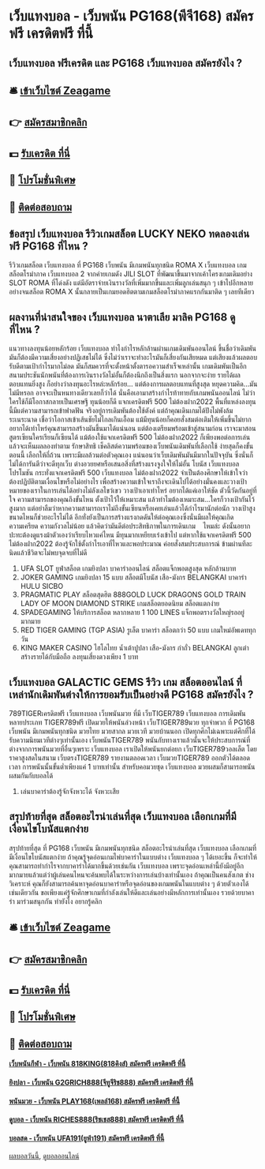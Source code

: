 # เว็บแทงบอล - เว็บพนัน PG168(พีจี168) สมัครฟรี เครดิตฟรี ที่นี้
## เว็บแทงบอล ฟรีเครดิต และ PG168 เว็บแทงบอล สมัครยังไง ?

## 🛎 [เข้าเว็บไซต์ Zeagame](https://bit.ly/3SdLNi2)
## 👉 [สมัครสมาชิกคลิก](https://bit.ly/3SdLNi2)
## 💵 [รับเครดิต ที่นี่](https://bit.ly/3dyRKHj)
## 👑 [โปรโมชั่นพิเศษ](https://bit.ly/3dyRKHj)
## 📱 [ติดต่อสอบถาม](https://bit.ly/3dyRKHj)

## ข้อสรุป เว็บแทงบอล รีวิวเกมสล็อต LUCKY NEKO ทดลองเล่นฟรี PG168 ที่ไหน ?
รีวิวเกมสล็อต เว็บแทงบอล ที่ PG168 เว็บพนัน มีเกมพนันทุกชนิด ROMA X เว็บแทงบอล เกมสล็อตโรม่าภาค เว็บแทงบอล 2 จากค่ายเกมดัง JILI SLOT ที่พัฒนาขึ้นมาจากเค้าโครงเกมเดิมอย่าง SLOT ROMA ที่โด่งดัง แต่มีอัตราจ่ายเงินรางวัลที่เพิ่มมากขึ้นและเพิ่มลูกเล่นสนุก ๆ เข้าไปอีกหลายอย่างจนสล็อต ROMA X นั้นกลายเป็นเกมยอดฮิตตามเกมสล็อตโรม่าภาคแรกกันมาติด ๆ เลยทีเดียว

## ผลงานที่น่าสนใจของ เว็บแทงบอล นาตาเลีย มาลิค PG168 ดูที่ไหน ?
แนวทางลงทุนน้อยหลักร้อย เว็บแทงบอล ทำไงกำไรหลักล้านผ่านเกมเดิมพันออนไลน์ ขึ้นชื่อว่าเดิมพันมันก็ต้องมีความเสี่ยงอย่างปฏิเสธไม่ได้ ซึ่งไม่ว่าเราจะทำอะไรมันก็เสี่ยงกันเสียหมด แต่เสียงแล้วผลตอบรับดีตามเป้ากำไรมากไม่ลด มันก็สมควรที่จะตั้งหน้าตั้งตารอความสำเร็จเหล่านั้น เกมเดิมพันเป็นอีกสนามประชันนักพนันที่ต้องการเงินรางวัลไม่อั้นก็ต้องนึกถึงเป็นสิ่งแรก นอกจากจะง่าย รายได้ผลตอบแทนยิ่งสูง ก็อย่างว่าลงทุนอะไรหล่ะหลักร้อย… แต่ต้องการผลตอบแทนที่สูงสุด หยุดความคิด…มันไม่มีหรอก อาจจะเป็นหนทางเดียวเลยก็ว่าได้ นั่นคือเอามาสร้างกำไรท้าทายกับเกมพนันออนไลน์ ไม่ว่าใครใช้ก็มีโอกาสกลายเป็นเศรษฐี ทุนน้อยก็ดี แจกเครดิตฟรี 500 ไม่ต้องฝาก2022 พื้นที่แหล่งลงทุนนี้มีแต่ความสามารถเข้าฟาดฟัน จริงอยู่การเดิมพันต้องใช้ตังค์ แต่ถ้าคุณเดินเกมได้ปังไม่พังล้มระเนระนาด เชื่อว่าโอกาสเข้าเส้นชัยไม่ไกลเกินเอื้อม แม้มีทุนน้อยก็คอยสั่งสมต่อเติมให้เพิ่มขึ้นไม่ยาก อยากได้เท่าไหร่คุณสามารถสร้างมันขึ้นมาได้แน่นอน แต่ต้องเตรียมพร้อมเข้าสู่สนามก่อน เราจะมาสอนสูตรเซียนใครเรียนก็เซียนได้ แม้ต้องใช้แจกเครดิตฟรี 500 ไม่ต้องฝาก2022 ก็เพียงพอต่อการเล่น แล้วจะเห็นผลลองทำตาม
รักษาสิทธิ เช็คลิสต์ความพร้อมของเว็บพนันเดิมพันที่เลือกใช้ ง่ายสุดก็คงขั้นตอนนี้ เลือกให้ถี่ถ้วน เพราะมีผลล้วนต่อตัวคุณเอง แน่นอนว่าเว็บเดิมพันมันมีมากในปัจจุบัน ซึ่งนั่นก็ไม่ได้การันตีว่าจะดีทุกเว็บ ต่างอวยยศหรือเสนอสิ่งที่สร้างแรงจูงใจให้ไม่อั้น โบนัส เว็บแทงบอล โปรโมชัน กระทั่งแจกเครดิตฟรี 500 เว็บแทงบอล ไม่ต้องฝาก2022 จำเป็นต้องศึกษาให้เข้าใจว่าต้องปฏิบัติตามเงื่อนไขหรือไม่อย่างไร เพื่อสร้างความเข้าใจเราถึงจะเดินไปได้อย่างมั่นคงและวางเป้าหมายของเราในการเล่นได้อย่างไม่ลังเลไขว่เขว
วางเป้าเอาเท่าไหร่ อยากได้แค่เอาให้ชัด ตัวนี้วัดกันอยู่ที่ใจ ความสามารถของคุณถึงขั้นไหน ตั้งเป้าไว้ให้เหมาะสม แล้วทำไมต้องเหมาะสม…ใครก็วางเป้ากันไว้สูงมาก แต่อย่าลืมว่าหากความสามารถเราไม่ถึงขั้นเซียนหรือเคยเล่นแล้วได้กำไรมานักต่อนัก วางเป้าสูงขนาดไหนก็ช่วยอะไรไม่ได้ อีกทั่งยังเป็นการสร้างแรงกดดันให้ต่อคุณเองซึ่งนั่นมีผลให้คุณเกิดความเครียด ความกังวลไม่น้อย แล้วคิดว่ามันดีต่อประสิทธิภาพในการเดินเกม    ไหมล่ะ ดังนั้นอยากปะทะต้องดูแรงม้าตัวเองว่าเรียบไหวแค่ไหน มีทุนมากเหยียบเร่งเข้าไป แต่หากใช้แจกเครดิตฟรี 500 ไม่ต้องฝาก2022 ต้องรู้จักใช้ตั้งกำไรเอาที่ไหวและพอประมาณ ค่อยสั่งสมประสบการณ์ ข้ามผ่านทีละนิดแล้วชีวิตจะไม่พบจุดจบที่ไม่ดี
1. UFA SLOT ยูฟ่าสล็อต เกมยิงปลา บาคาร่าออนไลน์ สล็อตแจ็กพอตสูงสุด หลักล้านบาท
2. JOKER GAMING เกมยิงปลา 15 แบบ สล็อตมีโบนัส เสือ-มังกร BELANGKAI บาคาร่า HULU SICBO
3. PRAGMATIC PLAY สล็อตสุดฮิต 888GOLD LUCK DRAGONS GOLD TRAIN LADY OF MOON DIAMOND STRIKE เกมสล็อตยอดนิยม สล็อตแตกง่าย
4. SPADEGAMING ให้บริการสล็อต หลากหลาย 1 100 LINES แจ็กพอตรางวัลใหญ่รออยู่มากมาย
5. RED TIGER GAMING (TGP ASIA) รูเล็ต บาคาร่า สล็อตกว่า 50 แบบ เกมใหม่อัพเดททุกวัน
6. KING MAKER CASINO ไฮโลไทย น้ำเต้าปูปลา เสือ-มังกร กำถั่ว BELANGKAI ลูกเต๋าสร้างรายได้กับมือถือ ลงทุนเสี่ยงดวงเพียง 1 บาท

## เว็บแทงบอล GALACTIC GEMS รีวิว เกม สล็อตออนไลน์ ที่เหล่านักเดิมพันต่างให้การยอมรับเป็นอย่างดี PG168 สมัครยังไง ?
789TIGERเครดิตฟรี เว็บแทงบอล เว็บพนันมวย ที่มี เว็บTIGER789 เว็บแทงบอล การเดิมพันหลายประเภท TIGER789ฟรี เปิดมวยให้พนันล่วงหน้า เว็บTIGER789มวย ทุกจำพวก ที่ PG168 เว็บพนัน มีเกมพนันทุกชนิด มวยไทย มวยสากล มวยเวที มวยบ้านนอก เปิดทุกศึกไม่เฉพาะแต่ศึกที่ได้รับความนิยมเวทีต่างๆเท่านั้นเอง เว็บพนันTIGER789 พนันกับทางเราแล้วนั้นจะให้ประสบการณ์ที่ ต่างจากการพนันมวยที่อื่นๆเพราะ เว็บแทงบอล เราเปิดให้พนันยกต่อยก เว็บTIGER789วอลเล็ต โดยราคาสูงสดในสนาม เว็บตรงTIGER789 รายงานตลอดเวลา เว็บมวยTIGER789 ออกตัวได้ตลอดเวลา การพนันนั้นขั้นต่ำเพียงแค่ 1 บาทเท่านั้น สำหรับคอมวยชุด เว็บแทงบอล มวยผสมก็สามารถพนันผสมกันกับบอลได้
1. เล่นบาคาร่าต้องรู้จักจังหวะได้ จังหวะเสีย

## สรุปท้ายที่สุด สล็อตอะไรน่าเล่นที่สุด เว็บแทงบอล เลือกเกมที่มีเงื่อนไขโบนัสแตกง่าย
สรุปท้ายที่สุด ที่ PG168 เว็บพนัน มีเกมพนันทุกชนิด สล็อตอะไรน่าเล่นที่สุด เว็บแทงบอล เลือกเกมที่มีเงื่อนไขโบนัสแตกง่าย ถ้าคุณรู้จุดอ่อนเกมไพ่บาคาร่าในแบบต่าง เว็บแทงบอล ๆ ได้เยอะขึ้น ก็จะทำให้คุณสามารถทำกำไรจากบาคาร่าได้มากขึ้นด้วยเช่นกัน เว็บแทงบอล เพราะจุดอ่อนเหล่านี้ยังมีอยู่อีกมากมายแล้วแต่ว่าผู้เล่นคนไหนจะค้นพบได้ในระหว่างการเล่นบ้างเท่านั้นเอง ถ้าคุณเป็นคนสังเกต ช่างวิเคราะห์ คุณก็ยังสามารถค้นหาจุดอ่อนบาคาร่าหรือจุดอ่อนของเกมพนันในแบบต่าง ๆ ด้วยตัวเองได้เช่นเดียวกัน ขอเพียงแค่รู้จักศึกษาเกมที่กำลังเล่นให้ดีและเล่นอย่างมีหลักการเท่านั้นเอง รวยด้วยบาคาร่า มาร่วมสนุกกัน ทำยังไง อยากรู้คลิก

## 🛎 [เข้าเว็บไซต์ Zeagame](https://bit.ly/3SdLNi2)
## 👉 [สมัครสมาชิกคลิก](https://bit.ly/3SdLNi2)
## 💵 [รับเครดิต ที่นี่](https://bit.ly/3dyRKHj)
## 👑 [โปรโมชั่นพิเศษ](https://bit.ly/3dyRKHj)
## 📱 [ติดต่อสอบถาม](https://bit.ly/3dyRKHj)

#### [เว็บพนันกีฬา - เว็บพนัน 818KING(818คิงส์) สมัครฟรี เครดิตฟรี ที่นี้](https://atom.io/themes/เว็บพนันกีฬา%20-%20เว็บพนัน%20818king(818คิงส์)%20สมัครฟรี%20เครดิตฟรี%20ที่นี้)
#### [ยิงปลา - เว็บพนัน G2GRICH888(จีทูจีริช888) สมัครฟรี เครดิตฟรี ที่นี้](https://atom.io/themes/ยิงปลา%20-%20เว็บพนัน%20g2grich888(จีทูจีริช888)%20สมัครฟรี%20เครดิตฟรี%20ที่นี้)
#### [พนันมวย - เว็บพนัน PLAY168(เพลล์168) สมัครฟรี เครดิตฟรี ที่นี้](https://atom.io/themes/พนันมวย%20-%20เว็บพนัน%20play168(เพลล์168)%20สมัครฟรี%20เครดิตฟรี%20ที่นี้)
#### [ดูบอล - เว็บพนัน RICHES888(ริชเชส888) สมัครฟรี เครดิตฟรี ที่นี้](https://atom.io/themes/ดูบอล%20-%20เว็บพนัน%20riches888(ริชเชส888)%20สมัครฟรี%20เครดิตฟรี%20ที่นี้)
#### [บอลสด - เว็บพนัน UFA191(ยูฟ่า191) สมัครฟรี เครดิตฟรี ที่นี้](https://atom.io/themes/บอลสด%20-%20เว็บพนัน%20ufa191(ยูฟ่า191)%20สมัครฟรี%20เครดิตฟรี%20ที่นี้)

[ผลบอลวันนี้](https://siamsport.tv "ผลบอลวันนี้"), [ดูบอลออนไลน์](https://siamsport.tv/ดูบอลสด "ดูบอลออนไลน์")